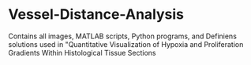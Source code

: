 # Vessel-Distance-Analysis
Contains all images, MATLAB scripts, Python programs, and Definiens solutions used in "Quantitative Visualization of Hypoxia and Proliferation Gradients Within Histological Tissue Sections
